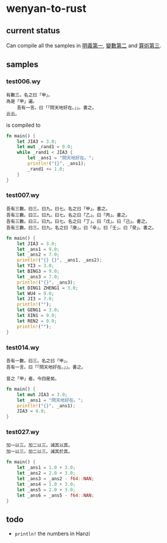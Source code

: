 # wenyan-to-rust

## current status
Can compile all the samples in [明義第一](https://github.com/wenyan-lang/book/blob/master/01%20%E6%98%8E%E7%BE%A9%E7%AC%AC%E4%B8%80.md), [變數第二](https://github.com/wenyan-lang/book/blob/master/02%20%E8%AE%8A%E6%95%B8%E7%AC%AC%E4%BA%8C.md) and [算術第三](https://github.com/wenyan-lang/book/blob/master/03%20%E7%AE%97%E8%A1%93%E7%AC%AC%E4%B8%89.md).

## samples

### test006.wy
```
有數三。名之曰「甲」。
為是「甲」遍。
	吾有一言。曰「「問天地好在。」」。書之。
云云。
```

is compiled to

```rust
fn main() {
    let JIA3 = 3.0;
    let mut _rand1 = 0.0;
    while _rand1 < JIA3 {
        let _ans1 = "問天地好在。";
        println!("{}", _ans1);
        _rand1 += 1.0;
    }
}
```

### test007.wy
```
吾有三數。曰三。曰九。曰七。名之曰「甲」。書之。
吾有三數。曰三。曰九。曰七。名之曰「乙」。曰「丙」。書之。
吾有三數。曰三。曰九。曰七。名之曰「丁」。曰「戊」。曰「己」。書之。
吾有三數。曰三。曰九。名之曰「庚」。曰「辛」。曰「壬」。曰「癸」。書之。
```

```rust
fn main() {
    let JIA3 = 3.0;
    let _ans1 = 9.0;
    let _ans2 = 7.0;
    println!("{} {}", _ans1, _ans2);
    let YI3 = 3.0;
    let BING3 = 9.0;
    let _ans3 = 7.0;
    println!("{}", _ans3);
    let DING1 ZHENG1 = 3.0;
    let WU4 = 9.0;
    let JI3 = 7.0;
    println!("");
    let GENG1 = 3.0;
    let XIN1 = 9.0;
    let REN2 = 0.0;
    println!("");
}
```

### test014.wy
```
吾有一數。曰三。名之曰「甲」。
吾有一言。曰「「問天地好在。」」。書之。

昔之「甲」者。今四是矣。
```

```rust
fn main() {
    let mut JIA3 = 3.0;
    let _ans1 = "問天地好在。";
    println!("{}", _ans1);
    JIA3 = 4.0;
}
```

### test027.wy
```
加一以三。加二以三。減其以其。
加一以三。加二以三。減其於其。
```

```rust
fn main() {
    let _ans1 = 1.0 + 3.0;
    let _ans2 = 2.0 + 3.0;
    let _ans3 = _ans2 - f64::NAN;
    let _ans4 = 1.0 + 3.0;
    let _ans5 = 2.0 + 3.0;
    let _ans6 = _ans5 - f64::NAN;
}
```

## todo
* `println!` the numbers in Hanzi

